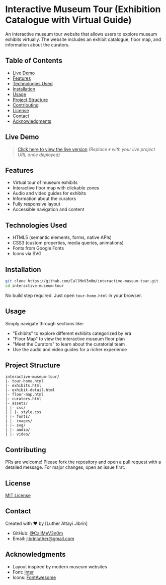 

# Interactive Museum Tour (Exhibition Catalogue with Virtual Guide)

An interactive museum tour website that allows users to explore museum exhibits virtually. The website includes an exhibit catalogue, floor map, and information about the curators.

## Table of Contents

- [Live Demo](#live-demo)
- [Features](#features)
- [Technologies Used](#technologies-used)
- [Installation](#installation)
- [Usage](#usage)
- [Project Structure](#project-structure)
- [Contributing](#contributing)
- [License](#license)
- [Contact](#contact)
- [Acknowledgments](#acknowledgments)

## Live Demo

> [Click here to view the live version](#)
> *(Replace `#` with your live project URL once deployed)*

## Features

- Virtual tour of museum exhibits
- Interactive floor map with clickable zones
- Audio and video guides for exhibits
- Information about the curators
- Fully responsive layout
- Accessible navigation and content

## Technologies Used

- HTML5 (semantic elements, forms, native APIs)
- CSS3 (custom properties, media queries, animations)
- Fonts from Google Fonts
- Icons via SVG

## Installation

```bash
git clone https://github.com/CallMeV3n0m/interactive-museum-tour.git
cd interactive-museum-tour
```

No build step required. Just open `tour-home.html` in your browser.

## Usage

Simply navigate through sections like:

- "Exhibits" to explore different exhibits categorized by era
- "Floor Map" to view the interactive museum floor plan
- "Meet the Curators" to learn about the curatorial team
- Use the audio and video guides for a richer experience

## Project Structure

```
interactive-museum-tour/
|- tour-home.html
|- exhibits.html
|- exhibit-detail.html
|- floor-map.html
|- curators.html
|- assets/
| |- css/
| | |- style.css
| |- fonts/
| |- images/
| |- svg/
| |- audio/
| |- video/
```

## Contributing

PRs are welcome! Please fork the repository and open a pull request with a detailed message. For major changes, open an issue first.

## License

[MIT License](https://github.com/yourusername/interactive-museum-tour/LICENSE)

## Contact

Created with ❤️ by [Luther Attayi Jibrin]

- GitHub: [@CallMeV3n0m](https://github.com/CallMeV3v0m)
- Email: [jibrinluther@gmail.com](jibrinluther@.com)

## Acknowledgments

- Layout inspired by modern museum websites
- Font: [Inter](https://fonts.google.com/specimen/Inter)
- Icons: [FontAwesome](https://fontawesome.com/)
